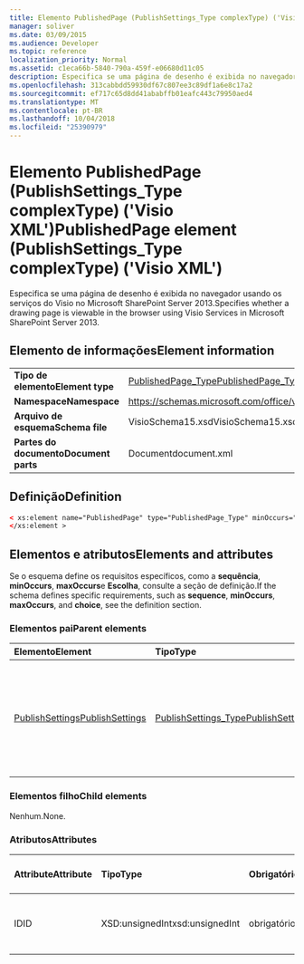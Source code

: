 ```yaml
---
title: Elemento PublishedPage (PublishSettings_Type complexType) ('Visio XML')
manager: soliver
ms.date: 03/09/2015
ms.audience: Developer
ms.topic: reference
localization_priority: Normal
ms.assetid: c1eca66b-5840-790a-459f-e06680d11c05
description: Especifica se uma página de desenho é exibida no navegador usando os serviços do Visio no Microsoft SharePoint Server 2013.
ms.openlocfilehash: 313cabbdd59930df67c807ee3c89df1a6e8c17a2
ms.sourcegitcommit: ef717c65d8dd41ababffb01eafc443c79950aed4
ms.translationtype: MT
ms.contentlocale: pt-BR
ms.lasthandoff: 10/04/2018
ms.locfileid: "25390979"
---
```

# <a name="publishedpage-element-publishsettingstype-complextype-visio-xml"></a><span data-ttu-id="d5fb5-103">Elemento PublishedPage (PublishSettings_Type complexType) ('Visio XML')</span><span class="sxs-lookup"><span data-stu-id="d5fb5-103">PublishedPage element (PublishSettings_Type complexType) ('Visio XML')</span></span>

<span data-ttu-id="d5fb5-104">Especifica se uma página de desenho é exibida no navegador usando os serviços do Visio no Microsoft SharePoint Server 2013.</span><span class="sxs-lookup"><span data-stu-id="d5fb5-104">Specifies whether a drawing page is viewable in the browser using Visio Services in Microsoft SharePoint Server 2013.</span></span>
  
## <a name="element-information"></a><span data-ttu-id="d5fb5-105">Elemento de informações</span><span class="sxs-lookup"><span data-stu-id="d5fb5-105">Element information</span></span>

|||
|:-----|:-----|
|<span data-ttu-id="d5fb5-106">**Tipo de elemento**</span><span class="sxs-lookup"><span data-stu-id="d5fb5-106">**Element type**</span></span> <br/> |[<span data-ttu-id="d5fb5-107">PublishedPage_Type</span><span class="sxs-lookup"><span data-stu-id="d5fb5-107">PublishedPage_Type</span></span>](publishedpage_type-complextypevisio-xml.md) <br/> |
|<span data-ttu-id="d5fb5-108">**Namespace**</span><span class="sxs-lookup"><span data-stu-id="d5fb5-108">**Namespace**</span></span> <br/> |https://schemas.microsoft.com/office/visio/2012/main  <br/> |
|<span data-ttu-id="d5fb5-109">**Arquivo de esquema**</span><span class="sxs-lookup"><span data-stu-id="d5fb5-109">**Schema file**</span></span> <br/> |<span data-ttu-id="d5fb5-110">VisioSchema15.xsd</span><span class="sxs-lookup"><span data-stu-id="d5fb5-110">VisioSchema15.xsd</span></span>  <br/> |
|<span data-ttu-id="d5fb5-111">**Partes do documento**</span><span class="sxs-lookup"><span data-stu-id="d5fb5-111">**Document parts**</span></span> <br/> |<span data-ttu-id="d5fb5-112">Document</span><span class="sxs-lookup"><span data-stu-id="d5fb5-112">document.xml</span></span>  <br/> |
   
## <a name="definition"></a><span data-ttu-id="d5fb5-113">Definição</span><span class="sxs-lookup"><span data-stu-id="d5fb5-113">Definition</span></span>

```XML
< xs:element name="PublishedPage" type="PublishedPage_Type" minOccurs="0" maxOccurs="unbounded" >
</xs:element >
```

## <a name="elements-and-attributes"></a><span data-ttu-id="d5fb5-114">Elementos e atributos</span><span class="sxs-lookup"><span data-stu-id="d5fb5-114">Elements and attributes</span></span>

<span data-ttu-id="d5fb5-115">Se o esquema define os requisitos específicos, como a **sequência**, **minOccurs**, **maxOccurs**e **Escolha**, consulte a seção de definição.</span><span class="sxs-lookup"><span data-stu-id="d5fb5-115">If the schema defines specific requirements, such as **sequence**, **minOccurs**, **maxOccurs**, and **choice**, see the definition section.</span></span> 
  
### <a name="parent-elements"></a><span data-ttu-id="d5fb5-116">Elementos pai</span><span class="sxs-lookup"><span data-stu-id="d5fb5-116">Parent elements</span></span>

|<span data-ttu-id="d5fb5-117">**Elemento**</span><span class="sxs-lookup"><span data-stu-id="d5fb5-117">**Element**</span></span>|<span data-ttu-id="d5fb5-118">**Tipo**</span><span class="sxs-lookup"><span data-stu-id="d5fb5-118">**Type**</span></span>|<span data-ttu-id="d5fb5-119">**Descrição**</span><span class="sxs-lookup"><span data-stu-id="d5fb5-119">**Description**</span></span>|
|:-----|:-----|:-----|
|[<span data-ttu-id="d5fb5-120">PublishSettings</span><span class="sxs-lookup"><span data-stu-id="d5fb5-120">PublishSettings</span></span>](publishsettings-element-visiodocument_type-complextypevisio-xml.md) <br/> |[<span data-ttu-id="d5fb5-121">PublishSettings_Type</span><span class="sxs-lookup"><span data-stu-id="d5fb5-121">PublishSettings_Type</span></span>](publishsettings_type-complextypevisio-xml.md) <br/> |<span data-ttu-id="d5fb5-122">Especifica as configurações que são usadas quando o diagrama é aberto usando os serviços do Visio.</span><span class="sxs-lookup"><span data-stu-id="d5fb5-122">Specifies the settings that are used when the diagram is opened using Visio Services.</span></span>  <br/> |
   
### <a name="child-elements"></a><span data-ttu-id="d5fb5-123">Elementos filho</span><span class="sxs-lookup"><span data-stu-id="d5fb5-123">Child elements</span></span>

<span data-ttu-id="d5fb5-124">Nenhum.</span><span class="sxs-lookup"><span data-stu-id="d5fb5-124">None.</span></span>
  
### <a name="attributes"></a><span data-ttu-id="d5fb5-125">Atributos</span><span class="sxs-lookup"><span data-stu-id="d5fb5-125">Attributes</span></span>

|<span data-ttu-id="d5fb5-126">**Attribute**</span><span class="sxs-lookup"><span data-stu-id="d5fb5-126">**Attribute**</span></span>|<span data-ttu-id="d5fb5-127">**Tipo**</span><span class="sxs-lookup"><span data-stu-id="d5fb5-127">**Type**</span></span>|<span data-ttu-id="d5fb5-128">**Obrigatório**</span><span class="sxs-lookup"><span data-stu-id="d5fb5-128">**Required**</span></span>|<span data-ttu-id="d5fb5-129">**Descrição**</span><span class="sxs-lookup"><span data-stu-id="d5fb5-129">**Description**</span></span>|<span data-ttu-id="d5fb5-130">**Valores possíveis**</span><span class="sxs-lookup"><span data-stu-id="d5fb5-130">**Possible values**</span></span>|
|:-----|:-----|:-----|:-----|:-----|
|<span data-ttu-id="d5fb5-131">ID</span><span class="sxs-lookup"><span data-stu-id="d5fb5-131">ID</span></span>  <br/> |<span data-ttu-id="d5fb5-132">XSD:unsignedInt</span><span class="sxs-lookup"><span data-stu-id="d5fb5-132">xsd:unsignedInt</span></span>  <br/> |<span data-ttu-id="d5fb5-133">obrigatório</span><span class="sxs-lookup"><span data-stu-id="d5fb5-133">required</span></span>  <br/> |<span data-ttu-id="d5fb5-134">O identificador de uma página de desenho.</span><span class="sxs-lookup"><span data-stu-id="d5fb5-134">The identifier of a drawing page.</span></span>  <br/> |<span data-ttu-id="d5fb5-135">Valores do tipo xsd:unsignedInt.</span><span class="sxs-lookup"><span data-stu-id="d5fb5-135">Values of the xsd:unsignedInt type.</span></span>  <br/> |
   

